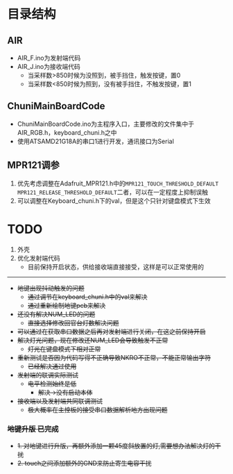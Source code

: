 # 目录结构

## AIR
- AIR_F.ino为发射端代码
- AIR_J.ino为接收端代码
    - 当采样数>850时候为没照到，被手挡住，触发按键，置0
    - 当采样数<850时候为照到，没有被手挡住，不触发按键，置1

## ChuniMainBoardCode
- ChuniMainBoardCode.ino为主程序入口，主要修改的文件集中于AIR_RGB.h，keyboard_chuni.h之中
- 使用ATSAMD21G18A的串口1进行开发，通讯接口为Serial

## MPR121调参
1. 优先考虑调整在Adafruit_MPR121.h中的`MPR121_TOUCH_THRESHOLD_DEFAULT MPR121_RELEASE_THRESHOLD_DEFAULT`二者，可以在一定程度上抑制误触
2. 可以调整在Keyboard_chuni.h下的val，但是这个只针对键盘模式下生效

# TODO
1. 外壳
2. 优化发射端代码
    - 目前保持开启状态，供给接收端直接接受，这样是可以正常使用的
---
- ~~地键出现抖动触发的问题~~
    - ~~通过调节在keyboard_chuni.h中的val来解决~~
    - ~~通过重新绘制地键pcb来解决~~
- ~~还没有解决NUM_LED的问题~~
    - ~~直接选择修改回官台灯数解决问题~~
- ~~可以通过在获取串口数据之后再对发射端进行关闭，在这之前保持开启~~
- ~~解决灯光问题，现在修改还NUM_LED会导致触发不正常~~
    - ~~灯光在键盘模式下相对正常~~
- ~~重新测试是否因为代码写得不正确导致NKRO不正常，不能正常输出字符~~
    - ~~已经解决通过使用~~
- ~~发射端的联调实际测试~~
    - ~~电平检测始终是低~~
        - ~~解决->没有启动本体~~
- ~~接收端以及发射端共同联调测试~~
    - ~~极大概率在主控板的接受串口数据解析地方出现问题~~
### ~~地键升版 已完成~~
- ~~1. 对地键进行升版，再额外添加一颗45度斜放置的灯,需要想办法解决灯的干扰~~
- ~~2. touch之间添加额外的GND来防止寄生电容干扰~~